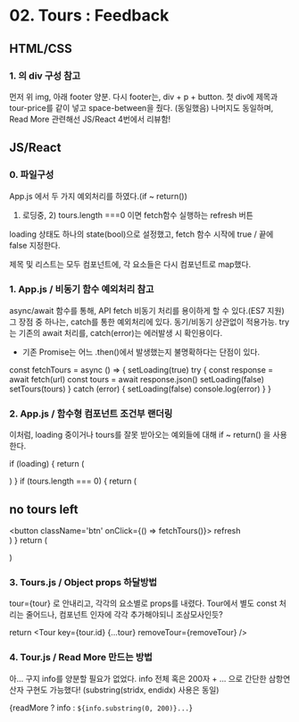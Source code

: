 # 02. Tours : Feedback

## HTML/CSS

### 1. <Tour /> 의 div 구성 참고
먼저 위 img, 아래 footer 양분. 다시 footer는, div + p + button.
첫 div에 제목과 tour-price를 같이 넣고 space-between을 줬다. (동일했음)
나머지도 동일하며, Read More 관련해선 JS/React 4번에서 리뷰함!
  

## JS/React

### 0. 파일구성
App.js 에서 두 가지 예외처리를 하였다.(if ~ return())
1) 로딩중, 2) tours.length ===0 이면 fetch함수 실행하는 refresh 버튼

loading 상태도 하나의 state(bool)으로 설정했고, fetch 함수 시작에 true / 끝에 false 지정한다.

제목 및 리스트는 모두 <Tours /> 컴포넌트에, 각 요소들은 다시 <Tour /> 컴포넌트로 map했다.

### 1. App.js / 비동기 함수 예외처리 참고
async/await 함수를 통해, API fetch 비동기 처리를 용이하게 할 수 있다.(ES7 지원)
그 장점 중 하나는, catch를 통한 예외처리에 있다. 동기/비동기 상관없이 적용가능.
try는 기존의 await 처리를, catch(error)는 에러발생 시 확인용이다.
* 기존 Promise는 어느 .then()에서 발생했는지 불명확하다는 단점이 있다.

const fetchTours = async () => {
    setLoading(true)
    try {
      const response = await fetch(url)
      const tours = await response.json()
      setLoading(false)
      setTours(tours)
    } catch (error) {
      setLoading(false)
      console.log(error)
    }
  }

### 2. App.js / 함수형 컴포넌트 조건부 랜더링
이처럼, loading 중이거나 tours를 잘못 받아오는 예외들에 대해 if ~ return() 을 사용한다.

if (loading) {
  return (
    <main>
      <Loading />
    </main>
  )
}
if (tours.length === 0) {
  return (
    <main>
      <div className='title'>
        <h2>no tours left</h2>
        <button className='btn' onClick={() => fetchTours()}>
          refresh
        </button>
      </div>
    </main>
  )
}
return (
  <main>
    <Tours tours={tours} removeTour={removeTour} />
  </main>
)

### 3. Tours.js / Object props 하달방법

tour={tour} 로 안내리고, 각각의 요소별로 props를 내렸다.
Tour에서 별도 const 처리는 줄어드나, 컴포넌트 인자에 각각 추가해야되니 조삼모사인듯?

return <Tour key={tour.id} {...tour} removeTour={removeTour} />

### 4. Tour.js / Read More 만드는 방법

아... 구지 info를 양분할 필요가 없었다. info 전체 혹은 200자 + ... 으로 간단한 삼항연산자 구현도 가능했다! 
(substring(stridx, endidx) 사용은 동일)

{readMore ? info : `${info.substring(0, 200)}...`}
